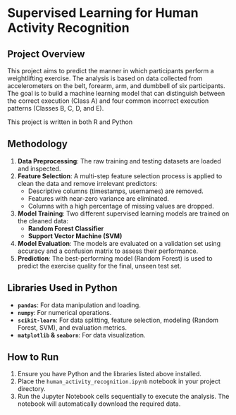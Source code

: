 # Supervised Learning for Human Activity Recognition

## Project Overview

This project aims to predict the manner in which participants perform a weightlifting exercise. The analysis is based on data collected from accelerometers on the belt, forearm, arm, and dumbbell of six participants. The goal is to build a machine learning model that can distinguish between the correct execution (Class A) and four common incorrect execution patterns (Classes B, C, D, and E).

This project is written in both R and Python

## Methodology

1.  **Data Preprocessing**: The raw training and testing datasets are loaded and inspected.
2.  **Feature Selection**: A multi-step feature selection process is applied to clean the data and remove irrelevant predictors:
    * Descriptive columns (timestamps, usernames) are removed.
    * Features with near-zero variance are eliminated.
    * Columns with a high percentage of missing values are dropped.
3.  **Model Training**: Two different supervised learning models are trained on the cleaned data:
    * **Random Forest Classifier**
    * **Support Vector Machine (SVM)**
4.  **Model Evaluation**: The models are evaluated on a validation set using accuracy and a confusion matrix to assess their performance.
5.  **Prediction**: The best-performing model (Random Forest) is used to predict the exercise quality for the final, unseen test set.

## Libraries Used in Python

* **`pandas`**: For data manipulation and loading.
* **`numpy`**: For numerical operations.
* **`scikit-learn`**: For data splitting, feature selection, modeling (Random Forest, SVM), and evaluation metrics.
* **`matplotlib` & `seaborn`**: For data visualization.

## How to Run

1.  Ensure you have Python and the libraries listed above installed.
2.  Place the `human_activity_recognition.ipynb` notebook in your project directory.
3.  Run the Jupyter Notebook cells sequentially to execute the analysis. The notebook will automatically download the required data.
